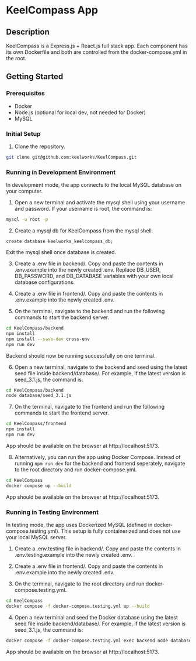 # KeelCompass App

## Description

KeelCompass is a Express.js + React.js full stack app. Each component has its own Dockerfile and both are controlled from the docker-compose.yml in the root.

## Getting Started

### Prerequisites

- Docker
- Node.js (optional for local dev, not needed for Docker)
- MySQL

### Initial Setup

1. Clone the repository.

```bash
git clone git@github.com:keelworks/KeelCompass.git
```

### Running in Development Environment

In development mode, the app connects to the local MySQL database on your computer.

1. Open a new terminal and activate the mysql shell using your username and password. If your username is root, the command is:

```bash
mysql -u root -p
```

2. Create a mysql db for KeelCompass from the mysql shell.

```mysql
create database keelworks_keelcompass_db;
```

Exit the mysql shell once database is created.

3. Create a .env file in backend/. Copy and paste the contents in .env.example into the newly created .env. Replace DB_USER, DB_PASSWORD, and DB_DATABASE variables with your own local database configurations.

4. Create a .env file in frontend/. Copy and paste the contents in .env.example into the newly created .env.

5. On the terminal, navigate to the backend and run the following commands to start the backend server.

```bash
cd KeelCompass/backend
npm install
npm install --save-dev cross-env
npm run dev
```

Backend should now be running successfully on one terminal.

6. Open a new terminal, navigate to the backend and seed using the latest seed file inside backend/database/. For example, if the latest version is seed_3.1.js, the command is:

```bash
cd KeelCompass/backend
node database/seed_3.1.js
```

7. On the terminal, navigate to the frontend and run the following commands to start the frontend server.

```bash
cd KeelCompass/frontend
npm install
npm run dev
```

App should be available on the browser at http://localhost:5173.

8. Alternatively, you can run the app using Docker Compose. Instead of running `npm run dev` for the backend and frontend seperately, navigate to the root directory and run docker-compose.yml.

```bash
cd KeelCompass
docker compose up --build
```

App should be available on the browser at http://localhost:5173.

### Running in Testing Environment

In testing mode, the app uses Dockerized MySQL (defined in docker-compose.testing.yml). This setup is fully containerized and does not use your local MySQL server.

1. Create a .env.testing file in backend/. Copy and paste the contents in .env.testing.example into the newly created .env.

2. Create a .env file in frontend/. Copy and paste the contents in .env.example into the newly created .env.

3. On the terminal, navigate to the root directory and run docker-compose.testing.yml.

```bash
cd KeelCompass
docker compose -f docker-compose.testing.yml up --build
```

4. Open a new terminal and seed the Docker database using the latest seed file inside backend/database/. For example, if the latest version is seed_3.1.js, the command is:

```bash
docker compose -f docker-compose.testing.yml exec backend node database/seed_3.1.js
```

App should be available on the browser at http://localhost:5173.
